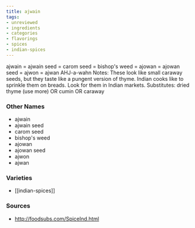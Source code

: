 ```yaml
---
title: ajwain
tags:
- unreviewed
- ingredients
- categories
- flavorings
- spices
- indian-spices
---
```

ajwain = ajwain seed = carom seed = bishop's weed = ajowan = ajowan seed = ajwon = ajwan AHJ-a-wahn Notes: These look like small caraway seeds, but they taste like a pungent version of thyme. Indian cooks like to sprinkle them on breads. Look for them in Indian markets. Substitutes: dried thyme (use more) OR cumin OR caraway

### Other Names

* ajwain
* ajwain seed
* carom seed
* bishop's weed
* ajowan
* ajowan seed
* ajwon
* ajwan

### Varieties

* [[indian-spices]]

### Sources
* http://foodsubs.com/SpiceInd.html
